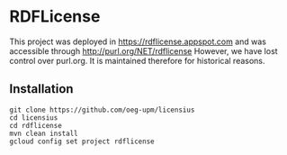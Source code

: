 # RDFLicense

This project was deployed in https://rdflicense.appspot.com and was accessible through http://purl.org/NET/rdflicense
However, we have lost control over purl.org. It is maintained therefore for historical reasons.

## Installation

```
git clone https://github.com/oeg-upm/licensius
cd licensius
cd rdflicense
mvn clean install
gcloud config set project rdflicense

```